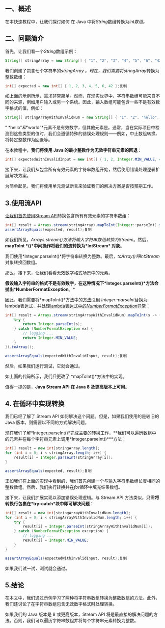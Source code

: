 ## 一、概述

在本快速教程中，让我们探讨如何 在 Java 中将*String*数组转换为*int数组。*

## 二、问题简介

首先，让我们看一个*String*数组示例：

```java
String[] stringArray = new String[] { "1", "2", "3", "4", "5", "6", "42" };复制
```

我们创建了包含七个字符串的*stringArray 。*现在，我们需要将*stringArray*转换为整数数组：

```java
int[] expected = new int[] { 1, 2, 3, 4, 5, 6, 42 };复制
```

如上面的示例所示，需求非常简单。然而，在现实世界中，字符串数组可能来自不同的来源，例如用户输入或另一个系统。因此，输入数组可能包含一些不是有效数字格式的值，例如：

```java
String[] stringArrayWithInvalidNum = new String[] { "1", "2", "hello", "4", "world", "6", "42" };复制
```

“ *hello”*和*“world”*元素不是有效数字，但其他元素是。通常，当在实际项目中检测到这些类型的值时，我们会遵循特殊的错误处理规则——例如，中止数组转换、将特定整数作为回退等。

在本教程中，**我们将使用 Java 的最小整数作为无效字符串元素的回退**：

```java
int[] expectedWithInvalidInput = new int[] { 1, 2, Integer.MIN_VALUE, 4, Integer.MIN_VALUE, 6, 42 };复制
```

接下来，让我们从包含所有有效元素的字符串数组开始，然后使用错误处理逻辑扩展解决方案。

为简单起见，我们将使用单元测试断言来验证我们的解决方案是否按预期工作。

## 3.使用流API

[让我们首先使用Stream API](https://www.baeldung.com/java-8-streams)转换包含所有有效元素的字符串数组：

```java
int[] result = Arrays.stream(stringArray).mapToInt(Integer::parseInt).toArray();
assertArrayEquals(expected, result);复制
```

如我们所见，*Arrays.stream()*方法将输入字符串数组转换为*Stream*。然后，**mapToInt \*()\*中间操作将我们的流转换为\*IntStream\* 对象**。

我们使用*Integer.parseInt()*将字符串转换为整数。最后，*toArray()*将*IntStream*对象转换回数组。

那么，接下来，让我们看看无效数字格式场景中的元素。

**假设输入字符串的格式不是有效数字，在这种情况下\*Integer.parseInt()\*方法会抛出*****NumberFormatException**。*

因此，我们需要将*mapToInt()*方法中的[方法引用](https://www.baeldung.com/java-method-references) *Integer::parseInt*替换为lambda表达式，并[处理lambda表达式中的](https://www.baeldung.com/java-lambda-exceptions)[*NumberFormatException*](https://www.baeldung.com/java-lambda-exceptions)[异常](https://www.baeldung.com/java-lambda-exceptions)：

```java
int[] result = Arrays.stream(stringArrayWithInvalidNum).mapToInt(s -> {
    try {
        return Integer.parseInt(s);
    } catch (NumberFormatException ex) {
        // logging ...
        return Integer.MIN_VALUE;
    }
}).toArray();

assertArrayEquals(expectedWithInvalidInput, result);复制
```

然后，如果我们运行测试，它就会通过。

如上面的代码所示，我们只更改了 *mapToInt()*方法中的实现。

值得一提的是，**Java Stream API 在 Java 8 及更高版本上可用**。

## 4. 在循环中实现转换

我们已经了解了 Stream API 如何解决这个问题。但是，如果我们使用的是较旧的 Java 版本，则需要以不同的方式解决问题。

现在我们了解*Integer.parseInt()*完成主要的转换工作，**我们可以遍历数组中的元素并在每个字符串元素上调用\*Integer.parseInt()\***方法：

```java
int[] result = new int[stringArray.length];
for (int i = 0; i < stringArray.length; i++) {
    result[i] = Integer.parseInt(stringArray[i]);
}

assertArrayEquals(expected, result);复制
```

正如我们在上面的实现中看到的，我们首先创建一个与输入字符串数组长度相同的整数数组。然后，我们执行转换并在*for*循环中填充结果数组。

接下来，让我们扩展实现以添加错误处理逻辑。与 Stream API 方法类似，只需**将转换行包裹在\*try-catch\*块中即可解决问题**：

```java
int[] result = new int[stringArrayWithInvalidNum.length];
for (int i = 0; i < stringArrayWithInvalidNum.length; i++) {
    try {
        result[i] = Integer.parseInt(stringArrayWithInvalidNum[i]);
    } catch (NumberFormatException exception) {
        // logging ...
        result[i] = Integer.MIN_VALUE;
    }
}

assertArrayEquals(expectedWithInvalidInput, result);复制
```

如果我们试一试，测试就会通过。

## 5.结论

在本文中，我们通过示例学习了两种将字符串数组转换为整数数组的方法。此外，我们还讨论了在字符串数组包含无效数字格式时处理转换。

如果我们的 Java 版本是 8 或更高版本，Stream API 将是最直接的解决问题的方法。否则，我们可以遍历字符串数组并将每个字符串元素转换为整数。